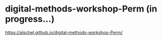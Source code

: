 # digital-methods-workshop-Perm (in progress...)

https://alschel.github.io/digital-methods-workshop-Perm/
